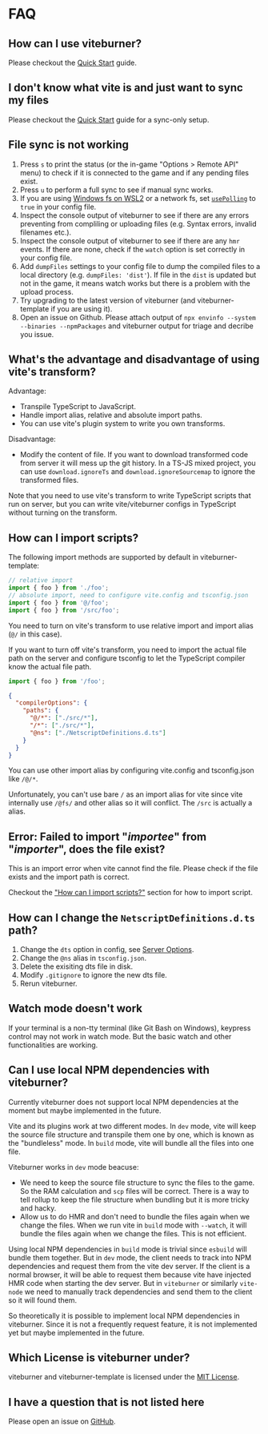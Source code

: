 # FAQ

## How can I use viteburner?

Please checkout the [Quick Start](quick-start.md) guide.

## I don't know what vite is and just want to sync my files

Please checkout the [Quick Start](quick-start.md) guide for a sync-only setup.

## File sync is not working

1. Press `s` to print the status (or the in-game "Options > Remote API" menu) to check if it is connected to the game and if any pending files exist.
2. Press `u` to perform a full sync to see if manual sync works.
3. If you are using [Windows fs on WSL2](https://github.com/microsoft/WSL/issues/4739) or a network fs, set [`usePolling`](../config/upload-options.md#usepolling) to `true` in your config file.
4. Inspect the console output of viteburner to see if there are any errors preventing from compliling or uploading files (e.g. Syntax errors, invalid filenames etc.).
5. Inspect the console output of viteburner to see if there are any `hmr` events. If there are none, check if the `watch` option is set correctly in your config file.
6. Add `dumpFiles` settings to your config file to dump the compiled files to a local directory (e.g. `dumpFiles: 'dist'`). If file in the `dist` is updated but not in the game, it means watch works but there is a problem with the upload process.
7. Try upgrading to the latest version of viteburner (and viteburner-template if you are using it).
8. Open an issue on Github. Please attach output of `npx envinfo --system --binaries --npmPackages` and viteburner output for triage and decribe you issue.

## What's the advantage and disadvantage of using vite's transform?

Advantage:

- Transpile TypeScript to JavaScript.
- Handle import alias, relative and absolute import paths.
- You can use vite's plugin system to write you own transforms.

Disadvantage:

- Modify the content of file. If you want to download transformed code from server it will mess up the git history. In a TS-JS mixed project, you can use `download.ignoreTs` and `download.ignoreSourcemap` to ignore the transformed files.

Note that you need to use vite's transform to write TypeScript scripts that run on server, but you can write vite/viteburner configs in TypeScript without turning on the transform.

## How can I import scripts?

The following import methods are supported by default in viteburner-template:

```ts
// relative import
import { foo } from './foo';
// absolute import, need to configure vite.config and tsconfig.json
import { foo } from '@/foo';
import { foo } from '/src/foo';
```

You need to turn on vite's transform to use relative import and import alias (`@/` in this case).

If you want to turn off vite's transform, you need to import the actual file path on the server and configure tsconfig to let the TypeScript compiler know the actual file path.

```js
import { foo } from '/foo';
```

```json
{
  "compilerOptions": {
    "paths": {
      "@/*": ["./src/*"],
      "/*": ["./src/*"],
      "@ns": ["./NetscriptDefinitions.d.ts"]
    }
  }
}
```

You can use other import alias by configuring vite.config and tsconfig.json like `/@/*`.

Unfortunately, you can't use bare `/` as an import alias for vite since vite internally use `/@fs/` and other alias so it will conflict. The `/src` is actually a alias.

## Error: Failed to import "_importee_" from "_importer_", does the file exist?

This is an import error when vite cannot find the file. Please check if the file exists and the import path is correct.

Checkout the ["How can I import scripts?"](faq.md#how-can-i-import-scripts) section for how to import script.

## How can I change the `NetscriptDefinitions.d.ts` path?

1. Change the `dts` option in config, see [Server Options](../config/server-options.md).
2. Change the `@ns` alias in `tsconfig.json`.
3. Delete the exisiting dts file in disk.
4. Modify `.gitignore` to ignore the new dts file.
5. Rerun viteburner.

## Watch mode doesn't work

If your terminal is a non-tty terminal (like Git Bash on Windows), keypress control may not work in watch mode. But the basic watch and other functionalities are working.

## Can I use local NPM dependencies with viteburner?

Currently viteburner does not support local NPM dependencies at the moment but maybe implemented in the future.

Vite and its plugins work at two different modes. In `dev` mode, vite will keep the source file structure and transpile them one by one, which is known as the "bundleless" mode. In `build` mode, vite will bundle all the files into one file.

Viteburner works in `dev` mode beacuse:

- We need to keep the source file structure to sync the files to the game. So the RAM calculation and `scp` files will be correct. There is a way to tell rollup to keep the file structure when bundling but it is more tricky and hacky.
- Allow us to do HMR and don't need to bundle the files again when we change the files. When we run vite in `build` mode with `--watch`, it will bundle the files again when we change the files. This is not efficient.

Using local NPM dependencies in `build` mode is trivial since `esbuild` will bundle them together. But in `dev` mode, the client needs to track into NPM dependencies and request them from the vite dev server. If the client is a normal browser, it will be able to request them because vite have injected HMR code when starting the dev server. But in `viteburner` or similarly `vite-node` we need to manually track dependencies and send them to the client so it will found them.

So theoretically it is possible to implement local NPM dependencies in viteburner. Since it is not a frequently request feature, it is not implemented yet but maybe implemented in the future.

## Which License is viteburner under?

viteburner and viteburner-template is licensed under the [MIT License](../../LICENSE).

## I have a question that is not listed here

Please open an issue on [GitHub](https://github.com/Tanimodori/viteburner/issues).
